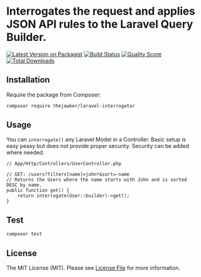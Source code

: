 # Interrogates the request and applies JSON API rules to the Laravel Query Builder.


[![Latest Version on Packagist](https://img.shields.io/packagist/v/thejawker/laravel-interrogator.svg?style=flat-square)](https://packagist.org/packages/thejawker/laravel-interrogator)
[![Build Status](https://img.shields.io/travis/thejawker/laravel-interrogator/master.svg?style=flat-square)](https://travis-ci.org/thejawker/laravel-interrogator)
[![Quality Score](https://img.shields.io/scrutinizer/g/thejawker/laravel-interrogator.svg?style=flat-square)](https://scrutinizer-ci.com/g/thejawker/laravel-interrogator)
[![Total Downloads](https://img.shields.io/packagist/dt/thejawker/laravel-interrogator.svg?style=flat-square)](https://packagist.org/packages/thejawker/laravel-interrogator)

## Installation

Require the package from Composer:

``` bash
composer require thejawker/laravel-interrogator
```

## Usage

You can `interrogate()` any Laravel Model in a Controller. Basic setup is easy peasy but does not provide proper security.
Security can be added where needed.

```
// App/Http/Controllers/UserController.php

// GET: /users?filters[name]=john*&sort=-name
// Returns the Users where the name starts with John and is sorted DESC by name. 
public function get() {
    return interrogate(User::builder)->get();
}

```

## Test

``` bash
composer test
```

## License

The MIT License (MIT). Please see [License File](LICENSE.md) for more information.
